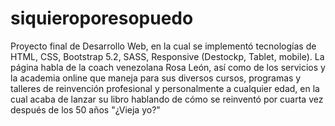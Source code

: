 # siquieroporesopuedo
Proyecto final de Desarrollo Web, en la cual se implementó tecnologías de HTML, CSS, Bootstrap 5.2, SASS, Responsive (Destockp, Tablet, mobile).
La página habla de la coach venezolana Rosa León, así como de los servicios y la academia online que maneja para sus diversos cursos, programas y talleres de reinvención profesional y personalmente a cualquier edad, en la cual acaba de lanzar su libro hablando de cómo se reinventó por cuarta vez después de los 50 años "¿Vieja yo?"

